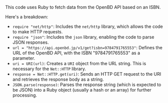 This code uses Ruby to fetch data from the OpenBD API based on an ISBN. 

Here's a breakdown:

*   `require "net/http"`:  Includes the `net/http` library, which allows the code to make HTTP requests.
*   `require "json"`: Includes the `json` library, enabling the code to parse JSON responses.
*   `url = "https://api.openbd.jp/v1/get?isbn=9784791765553"`: Defines the URL of the OpenBD API, with the ISBN "9784791765553" as a parameter.
*   `uri = URI(url)`: Creates a `URI` object from the URL string. This is necessary for the `Net::HTTP` library.
*   `response = Net::HTTP.get(uri)`: Sends an HTTP GET request to the URI and retrieves the response body as a string.
*   `JSON.parse(response)`: Parses the response string (which is expected to be JSON) into a Ruby object (usually a hash or an array) for further processing.
